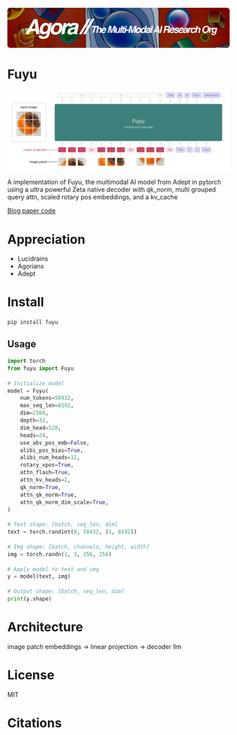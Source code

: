 [![Multi-Modality](agorabanner.png)](https://discord.gg/qUtxnK2NMf)

# Fuyu
![FUYU](/architecture.png)

A implementation of Fuyu, the multimodal AI model from Adept in pytorch using a ultra powerful Zeta native decoder with qk_norm, multi grouped query attn, scaled rotary pos embeddings, and a kv_cache


[Blog paper code](https://www.adept.ai/blog/fuyu-8b)

# Appreciation
* Lucidrains
* Agorians
* Adept

# Install
`pip install fuyu`

## Usage
```python
import torch
from fuyu import Fuyu

# Initialize model
model = Fuyu(
    num_tokens=50432,
    max_seq_len=8192,
    dim=2560,
    depth=32,
    dim_head=128,
    heads=24,
    use_abs_pos_emb=False,
    alibi_pos_bias=True,
    alibi_num_heads=12,
    rotary_xpos=True,
    attn_flash=True,
    attn_kv_heads=2,
    qk_norm=True,
    attn_qk_norm=True,
    attn_qk_norm_dim_scale=True,
)

# Text shape: [batch, seq_len, dim]
text = torch.randint(0, 50432, (1, 8192))

# Img shape: [batch, channels, height, width]
img = torch.randn(1, 3, 256, 256)

# Apply model to text and img
y = model(text, img)

# Output shape: [batch, seq_len, dim]
print(y.shape)


```

# Architecture
image patch embeddings -> linear projection -> decoder llm

# License
MIT

# Citations
